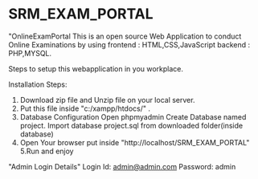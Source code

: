 # SRM_EXAM_PORTAL

"OnlineExamPortal
This is an open source Web Application to conduct Online Examinations by using
frontend : HTML,CSS,JavaScript
backend : PHP,MYSQL.

Steps to setup this webapplication in you workplace.

Installation Steps:
1. Download zip file and Unzip file on your local server.
2. Put this file inside "c:/xampp/htdocs/" .
3. Database Configuration
Open phpmyadmin
Create Database named project.
Import database project.sql from downloaded folder(inside database)
4. Open Your browser put inside "http://localhost/SRM_EXAM_PORTAL" 
5.Run and enjoy


"Admin Login Details"
Login Id: admin@admin.com
Password: admin


